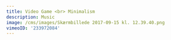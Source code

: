 ```yaml
---
title: Video Game <br> Minimalism
description: Music
image: /cms/images/Skærmbillede 2017-09-15 kl. 12.39.40.png
vimeoID: '233972084'
---
```


